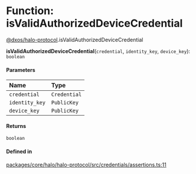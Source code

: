 # Function: isValidAuthorizedDeviceCredential

[@dxos/halo-protocol](../modules/dxos_halo_protocol.md).isValidAuthorizedDeviceCredential

**isValidAuthorizedDeviceCredential**(`credential`, `identity_key`, `device_key`): `boolean`

#### Parameters

| Name | Type |
| :------ | :------ |
| `credential` | `Credential` |
| `identity_key` | `PublicKey` |
| `device_key` | `PublicKey` |

#### Returns

`boolean`

#### Defined in

[packages/core/halo/halo-protocol/src/credentials/assertions.ts:11](https://github.com/dxos/dxos/blob/main/packages/core/halo/halo-protocol/src/credentials/assertions.ts#L11)
